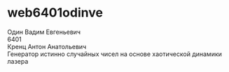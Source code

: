 # web6401odinve
Один Вадим Евгеньевич               
6401                      
Кренц Антон Анатольевич                    
Генератор истинно случайных чисел на основе хаотической динамики лазера                          
